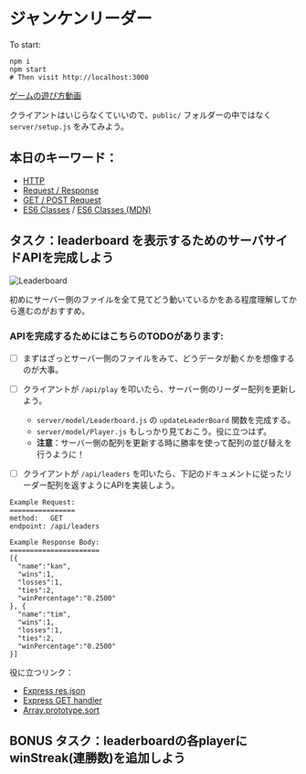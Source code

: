 # ジャンケンリーダー

To start:

```
npm i
npm start
# Then visit http://localhost:3000
```

[ゲームの遊び方動画](https://www.youtube.com/watch?v=Q3olAdqEuM0&feature=youtu.be)

クライアントはいじらなくていいので、`public/` フォルダーの中ではなく`server/setup.js` をみてみよう。

## 本日のキーワード：

* [HTTP](http://www.atmarkit.co.jp/ait/articles/1703/29/news045.html)
* [Request / Response](https://itsakura.com/network-http-get-post)
* [GET / POST Request](https://wa3.i-3-i.info/word11405.html)
* [ES6 Classes](http://www.yunabe.jp/docs/javascript_class_es6.html) / [ES6 Classes (MDN)](https://developer.mozilla.org/ja/docs/Web/JavaScript/Reference/Classes)

## タスク：leaderboard を表示するためのサーバサイドAPIを完成しよう

![Leaderboard](https://i.imgur.com/82U4UkC.png)

初めにサーバー側のファイルを全て見てどう動いているかをある程度理解してから進むのがおすすめ。

### APIを完成するためにはこちらのTODOがあります:

- [ ] まずはざっとサーバー側のファイルをみて、どうデータが動くかを想像するのが大事。

- [ ] クライアントが `/api/play` を叩いたら、サーバー側のリーダー配列を更新しよう。

  - `server/model/Leaderboard.js` の `updateLeaderBoard` 関数を完成する。
  - `server/model/Player.js` もしっかり見ておこう。役に立つはず。
  - **注意**：サーバー側の配列を更新する時に勝率を使って配列の並び替えを行うように！

- [ ] クライアントが `/api/leaders` を叩いたら、下記のドキュメントに従ったリーダー配列を返すようにAPIを実装しよう。

```
Example Request:
================
method:   GET
endpoint: /api/leaders

Example Response Body:
======================
[{
  "name":"kan",
  "wins":1,
  "losses":1,
  "ties":2,
  "winPercentage":"0.2500"
}, {
  "name":"tim",
  "wins":1,
  "losses":1,
  "ties":2,
  "winPercentage":"0.2500"
}]
```

役に立つリンク：

- [Express res.json](http://expressjs.com/en/api.html#res.json)
- [Express GET handler](http://expressjs.com/en/api.html#app.get.method)
- [Array.prototype.sort](https://developer.mozilla.org/ja/docs/Web/JavaScript/Reference/Global_Objects/Array/sort)

## BONUS タスク：leaderboardの各playerにwinStreak(連勝数)を追加しよう

